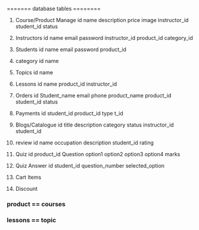 ======= database tables ========

1. Course/Product Manage
id  name   description   price   image      instructor_id      student_id     status     



2. Instructors
id  name    email   password    instructor_id    product_id     category_id


3. Students
id  name    email   password    product_id   


4. category
 id name 


5. Topics
id name 



 6. Lessons
id     name     product_id       instructor_id


 7. Orders
id  Student_name  email   phone      product_name    product_id      student_id   status    


 8. Payments
 id     student_id     product_id    type    t_id


 9. Blogs/Catalogue
 id     title       description     category        status      instructor_id       student_id



10. review
id     name     occupation    description       student_id     rating


11. Quiz
id      product_id      Question       option1      option2     option3     option4     marks  


12. Quiz Answer
id      student_id       question_number     selected_option 





 7. Cart Items
 8. Discount


 

 ### product == courses
 ### lessons == topic